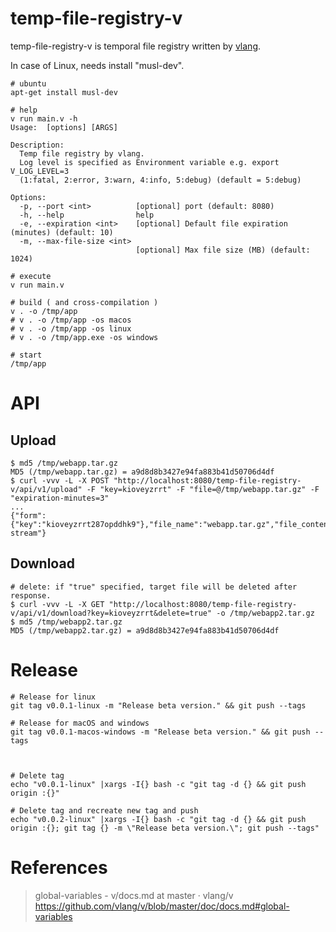 # temp-file-registry-v

temp-file-registry-v is temporal file registry written by [vlang](https://github.com/vlang/v).

In case of Linux, needs install "musl-dev".

```
# ubuntu
apt-get install musl-dev
```

```
# help
v run main.v -h
Usage:  [options] [ARGS]

Description:
  Temp file registry by vlang.
  Log level is specified as Environment variable e.g. export V_LOG_LEVEL=3
  (1:fatal, 2:error, 3:warn, 4:info, 5:debug) (default = 5:debug)

Options:
  -p, --port <int>          [optional] port (default: 8080)
  -h, --help                help
  -e, --expiration <int>    [optional] Default file expiration (minutes) (default: 10)
  -m, --max-file-size <int>
                            [optional] Max file size (MB) (default: 1024)

# execute
v run main.v

# build ( and cross-compilation )
v . -o /tmp/app
# v . -o /tmp/app -os macos
# v . -o /tmp/app -os linux
# v . -o /tmp/app.exe -os windows

# start
/tmp/app
```

# API

## Upload

```
$ md5 /tmp/webapp.tar.gz
MD5 (/tmp/webapp.tar.gz) = a9d8d8b3427e94fa883b41d50706d4df
$ curl -vvv -L -X POST "http://localhost:8080/temp-file-registry-v/api/v1/upload" -F "key=kioveyzrrt" -F "file=@/tmp/webapp.tar.gz" -F "expiration-minutes=3"
...
{"form":{"key":"kioveyzrrt287opddhk9"},"file_name":"webapp.tar.gz","file_content_type":"application/octet-stream"}
```

## Download

```
# delete: if "true" specified, target file will be deleted after response.
$ curl -vvv -L -X GET "http://localhost:8080/temp-file-registry-v/api/v1/download?key=kioveyzrrt&delete=true" -o /tmp/webapp2.tar.gz
$ md5 /tmp/webapp2.tar.gz
MD5 (/tmp/webapp2.tar.gz) = a9d8d8b3427e94fa883b41d50706d4df
```

# Release

```
# Release for linux
git tag v0.0.1-linux -m "Release beta version." && git push --tags

# Release for macOS and windows
git tag v0.0.1-macos-windows -m "Release beta version." && git push --tags



# Delete tag
echo "v0.0.1-linux" |xargs -I{} bash -c "git tag -d {} && git push origin :{}"

# Delete tag and recreate new tag and push
echo "v0.0.2-linux" |xargs -I{} bash -c "git tag -d {} && git push origin :{}; git tag {} -m \"Release beta version.\"; git push --tags"
```


# References

> global-variables - v/docs.md at master · vlang/v  
> https://github.com/vlang/v/blob/master/doc/docs.md#global-variables  

